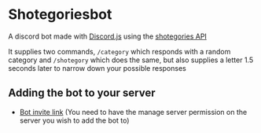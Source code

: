 # Shotegoriesbot
A discord bot made with [Discord.js](https://discord.js.org/) using the [shotegories API](https://git.graesbgerg.com/Shotegories)

It supplies two commands, ```/category``` which responds with a random category and ```/shotegory``` which does the same, but also supplies a letter 1.5 seconds later to narrow down your possible responses

## Adding the bot to your server
- [Bot invite link](https://discord.com/oauth2/authorize?client_id=1314352307629981767&permissions=8&integration_type=0&scope=bot) (You need to have the manage server permission on the server you wish to add the bot to)